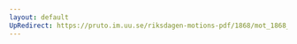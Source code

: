 ```yaml
---
layout: default
UpRedirect: https://pruto.im.uu.se/riksdagen-motions-pdf/1868/mot_1868__ak__126/mot_1868__ak__126-001.pdf
---
```


